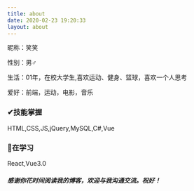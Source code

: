 ```yaml
---
title: about
date: 2020-02-23 19:20:33
layout: about
---
```

昵称：笑笑

性别：男♂

生活：01年，在校大学生,喜欢运动、健身、篮球，喜欢一个人思考

爱好：前端，运动，电影，音乐

### ✔技能掌握

HTML,CSS,JS,jQuery,MySQL,C#,Vue

### 🔷在学习

React,Vue3.0


##### 感谢你花时间阅读我的博客，欢迎与我沟通交流。祝好！ 